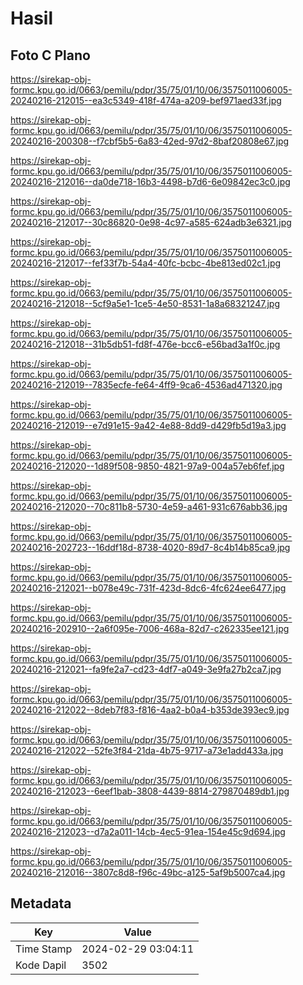 # Hasil

## Foto C Plano

https://sirekap-obj-formc.kpu.go.id/0663/pemilu/pdpr/35/75/01/10/06/3575011006005-20240216-212015--ea3c5349-418f-474a-a209-bef971aed33f.jpg

https://sirekap-obj-formc.kpu.go.id/0663/pemilu/pdpr/35/75/01/10/06/3575011006005-20240216-200308--f7cbf5b5-6a83-42ed-97d2-8baf20808e67.jpg

https://sirekap-obj-formc.kpu.go.id/0663/pemilu/pdpr/35/75/01/10/06/3575011006005-20240216-212016--da0de718-16b3-4498-b7d6-6e09842ec3c0.jpg

https://sirekap-obj-formc.kpu.go.id/0663/pemilu/pdpr/35/75/01/10/06/3575011006005-20240216-212017--30c86820-0e98-4c97-a585-624adb3e6321.jpg

https://sirekap-obj-formc.kpu.go.id/0663/pemilu/pdpr/35/75/01/10/06/3575011006005-20240216-212017--fef33f7b-54a4-40fc-bcbc-4be813ed02c1.jpg

https://sirekap-obj-formc.kpu.go.id/0663/pemilu/pdpr/35/75/01/10/06/3575011006005-20240216-212018--5cf9a5e1-1ce5-4e50-8531-1a8a68321247.jpg

https://sirekap-obj-formc.kpu.go.id/0663/pemilu/pdpr/35/75/01/10/06/3575011006005-20240216-212018--31b5db51-fd8f-476e-bcc6-e56bad3a1f0c.jpg

https://sirekap-obj-formc.kpu.go.id/0663/pemilu/pdpr/35/75/01/10/06/3575011006005-20240216-212019--7835ecfe-fe64-4ff9-9ca6-4536ad471320.jpg

https://sirekap-obj-formc.kpu.go.id/0663/pemilu/pdpr/35/75/01/10/06/3575011006005-20240216-212019--e7d91e15-9a42-4e88-8dd9-d429fb5d19a3.jpg

https://sirekap-obj-formc.kpu.go.id/0663/pemilu/pdpr/35/75/01/10/06/3575011006005-20240216-212020--1d89f508-9850-4821-97a9-004a57eb6fef.jpg

https://sirekap-obj-formc.kpu.go.id/0663/pemilu/pdpr/35/75/01/10/06/3575011006005-20240216-212020--70c811b8-5730-4e59-a461-931c676abb36.jpg

https://sirekap-obj-formc.kpu.go.id/0663/pemilu/pdpr/35/75/01/10/06/3575011006005-20240216-202723--16ddf18d-8738-4020-89d7-8c4b14b85ca9.jpg

https://sirekap-obj-formc.kpu.go.id/0663/pemilu/pdpr/35/75/01/10/06/3575011006005-20240216-212021--b078e49c-731f-423d-8dc6-4fc624ee6477.jpg

https://sirekap-obj-formc.kpu.go.id/0663/pemilu/pdpr/35/75/01/10/06/3575011006005-20240216-202910--2a6f095e-7006-468a-82d7-c262335ee121.jpg

https://sirekap-obj-formc.kpu.go.id/0663/pemilu/pdpr/35/75/01/10/06/3575011006005-20240216-212021--fa9fe2a7-cd23-4df7-a049-3e9fa27b2ca7.jpg

https://sirekap-obj-formc.kpu.go.id/0663/pemilu/pdpr/35/75/01/10/06/3575011006005-20240216-212022--8deb7f83-f816-4aa2-b0a4-b353de393ec9.jpg

https://sirekap-obj-formc.kpu.go.id/0663/pemilu/pdpr/35/75/01/10/06/3575011006005-20240216-212022--52fe3f84-21da-4b75-9717-a73e1add433a.jpg

https://sirekap-obj-formc.kpu.go.id/0663/pemilu/pdpr/35/75/01/10/06/3575011006005-20240216-212023--6eef1bab-3808-4439-8814-279870489db1.jpg

https://sirekap-obj-formc.kpu.go.id/0663/pemilu/pdpr/35/75/01/10/06/3575011006005-20240216-212023--d7a2a011-14cb-4ec5-91ea-154e45c9d694.jpg

https://sirekap-obj-formc.kpu.go.id/0663/pemilu/pdpr/35/75/01/10/06/3575011006005-20240216-212016--3807c8d8-f96c-49bc-a125-5af9b5007ca4.jpg


## Metadata

| Key        | Value               |
| ---------- | ------------------- |
| Time Stamp | 2024-02-29 03:04:11 |
| Kode Dapil | 3502                |



